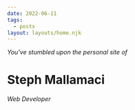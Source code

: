 ```yaml
---
date: 2022-06-11
tags:
  - posts
layout: layouts/home.njk
---
```


*You've stumbled upon the personal site of*

# Steph Mallamaci

*Web Developer*
